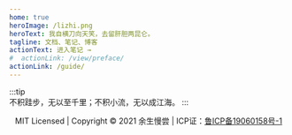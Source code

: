 ```yaml
---
home: true
heroImage: /lizhi.png
heroText: 我自横刀向天笑，去留肝胆两昆仑。
tagline: 文档、笔记、博客
actionText: 进入笔记 →
#  actionLink: /view/preface/
actionLink: /guide/
---
```



:::tip  
  不积跬步，无以至千里；不积小流，无以成江海。
:::

<p style="text-align:center;">MIT Licensed | Copyright © 2021 余生慢尝 | ICP证：<a href="http://beian.miit.gov.cn/" target="_blank" rel="noopener noreferrer">鲁ICP备19060158号-1</a></p>
